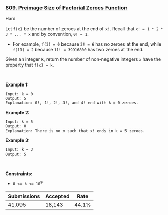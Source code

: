 ### [809. Preimage Size of Factorial Zeroes Function](https://leetcode.com/problems/preimage-size-of-factorial-zeroes-function/description/)

Hard

Let `` f(x) `` be the number of zeroes at the end of `` x! ``. Recall that `` x! = 1 * 2 * 3 * ... * x `` and by convention, `` 0! = 1 ``.

*   For example, `` f(3) = 0 `` because `` 3! = 6 `` has no zeroes at the end, while `` f(11) = 2 `` because `` 11! = 39916800 `` has two zeroes at the end.

Given an integer `` k ``, return the number of non-negative integers `` x `` have the property that `` f(x) = k ``.

 

<strong class="example">Example 1:</strong>

```
Input: k = 0
Output: 5
Explanation: 0!, 1!, 2!, 3!, and 4! end with k = 0 zeroes.
```

<strong class="example">Example 2:</strong>

```
Input: k = 5
Output: 0
Explanation: There is no x such that x! ends in k = 5 zeroes.
```

<strong class="example">Example 3:</strong>

```
Input: k = 3
Output: 5
```

 

__Constraints:__

*   <code>0 <= k <= 10<sup>9</sup></code>

| Submissions    | Accepted     | Rate   |
| -------------- | ------------ | ------ |
| 41,095 | 18,143 | 44.1% |